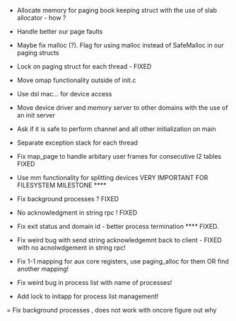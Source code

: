 - Allocate memory for paging book keeping struct with the use of slab allocator - how ?

- Handle better our page faults 

- Maybe fix malloc (?). Flag for using malloc instead of SafeMalloc in our paging structs 

- Lock on paging struct for each thread - FIXED

- Move omap functionality outside of init.c

- Use dsl mac... for device access

- Move device driver and memory server to other domains with the use of an init server

- Ask if it is safe to perform channel and all other initialization on main 

- Separate exception stack for each thread

- Fix map_page to handle arbitary user frames for consecutive l2 tables FIXED

- Use mm functionality for splitting devices VERY IMPORTANT FOR FILESYSTEM MILESTONE ****

- Fix background processes ? FIXED

- No acknowledgment in string rpc ! FIXED

- Fix exit status and domain id - better process termination **** FIXED.

- Fix weird bug with send string acknowledgemnt back to client - FIXED with no acnolwdgement in string rpc!

- Fix 1-1 mapping for aux core registers, use paging_alloc for them OR find another mapping!

- Fix weird bug in process list with name of processes!

- Add lock to initapp for process list management!

= Fix background processes , does not work with oncore figure out why
